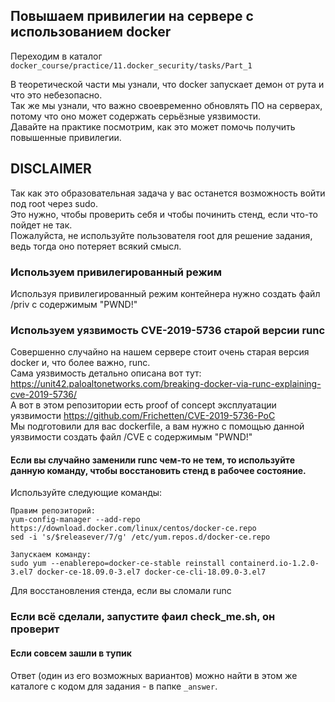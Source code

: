 ## Повышаем привилегии на сервере с использованием docker

Переходим в каталог `docker_course/practice/11.docker_security/tasks/Part_1`

В теоретической части мы узнали, что docker запускает демон от рута и что это небезопасно.  
Так же мы узнали, что важно своевременно обновлять ПО на серверах, потому что оно может содержать серьёзные уязвимости.  
Давайте на практике посмотрим, как это может помочь получить повышенные привилегии.  

## DISCLAIMER
Так как это образовательная задача у вас останется возможность войти под root через sudo.  
Это нужно, чтобы проверить себя и чтобы починить стенд, если что-то пойдет не так.  
Пожалуйста, не используйте пользователя root для решение задания, ведь тогда оно потеряет всякий смысл.  

### Используем привилегированный режим

Используя привилегированный режим контейнера нужно создать файл /priv с содержимым "PWND!"

### Используем уязвимость CVE-2019-5736 старой версии runc

Совершенно случайно на нашем сервере стоит очень старая версия docker и, что более важно, runc.  
Сама уязвимость детально описана вот тут: https://unit42.paloaltonetworks.com/breaking-docker-via-runc-explaining-cve-2019-5736/  
А вот в этом репозитории есть proof of concept эксплуатации уязвимости https://github.com/Frichetten/CVE-2019-5736-PoC  
Мы подготовили для вас dockerfile, а вам нужно с помощью данной уязвимости создать файл /CVE с содержимым "PWND!"

#### Если вы случайно заменили runc чем-то не тем, то используйте данную команду, чтобы восстановить стенд в рабочее состояние.
Используйте следующие команды:
```
Правим репозиторий:
yum-config-manager --add-repo https://download.docker.com/linux/centos/docker-ce.repo
sed -i 's/$releasever/7/g' /etc/yum.repos.d/docker-ce.repo

Запускаем команду:
sudo yum --enablerepo=docker-ce-stable reinstall containerd.io-1.2.0-3.el7 docker-ce-18.09.0-3.el7 docker-ce-cli-18.09.0-3.el7
```
Для восстановления стенда, если вы сломали runc

### Если всё сделали, запустите фаил check_me.sh, он проверит

#### Если совсем зашли в тупик

Ответ (один из его возможных вариантов) можно найти в этом же каталоге с кодом для задания - в папке `_answer`.
